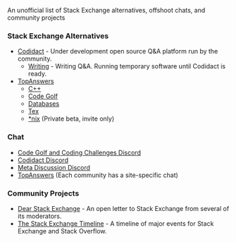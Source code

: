An unofficial list of Stack Exchange alternatives, offshoot chats, and community projects

### Stack Exchange Alternatives

- [Codidact](https://codidact.org/) - Under development open source Q&A platform run by the community.
	- [Writing](https://writing.codidact.com/) - Writing Q&A. Running temporary software until Codidact is ready.
- [TopAnswers](https://topanswers.xyz/)
	- [C++](https://topanswers.xyz/cplusplus)
	- [Code Golf](https://topanswers.xyz/codegolf)
	- [Databases](https://topanswers.xyz/databases)
	- [Tex](https://topanswers.xyz/tex)
	- [*nix](https://topanswers.xyz/nix) (Private beta, invite only)

### Chat

- [Code Golf and Coding Challenges Discord](https://discord.gg/WCxqfcR)
- [Codidact Discord](https://discord.gg/WZ7aTst)
- [Meta Discussion Discord](https://discord.gg/GeKffmx)
- [TopAnswers](https://topanswers.xyz/) (Each community has a site-specific chat)

### Community Projects

- [Dear Stack Exchange](https://dearstackexchange.com/) - An open letter to Stack Exchange from several of its moderators.
- [The Stack Exchange Timeline](https://stackexchange-timeline.webflow.io/) - A timeline of major events for Stack Exchange and Stack Overflow.
